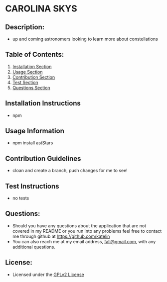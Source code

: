 # CAROLINA SKYS

## Description:
- up and coming astronomers looking to learn more about constellations

## Table of Contents:
1. [Installation Section](#installation-instructions)
2. [Usage Section](#usage-information)
3. [Contribution Section](#contribution-guidelines)
4. [Test Section](#test-instructions)
5. [Questions Section](#questions)

## Installation Instructions
- npm
## Usage Information
- npm install astStars
## Contribution Guidelines
- cloan and create a branch, push changes for me to see!
## Test Instructions
- no tests

## Questions:
- Should you have any questions about the application that are not covered in my README or you run into any problems feel free to contact me through github at https://github.com/katelin 
- You can also reach me at my email address, fall@gmail.com, with any additional questions.

## License:
- Licensed under the [GPLv2 License](https://choosealicense.com/licenses/gpl-2.0/)



